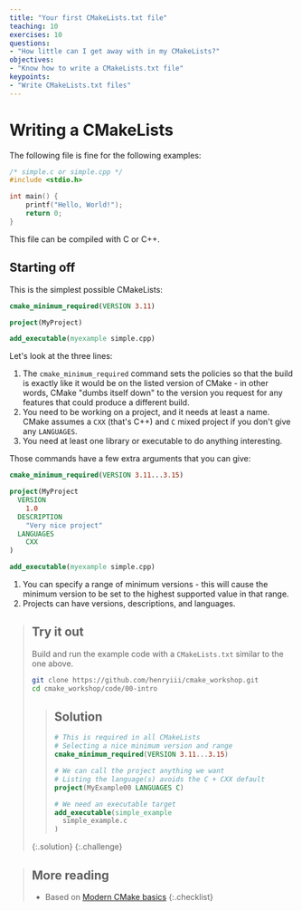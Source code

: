 ```yaml
---
title: "Your first CMakeLists.txt file"
teaching: 10
exercises: 10
questions:
- "How little can I get away with in my CMakeLists?"
objectives:
- "Know how to write a CMakeLists.txt file"
keypoints:
- "Write CMakeLists.txt files"
---
```



# Writing a CMakeLists

The following file is fine for the following examples:

```c
/* simple.c or simple.cpp */
#include <stdio.h>

int main() {
    printf("Hello, World!");
    return 0;
}
```

This file can be compiled with C or C++.

## Starting off

This is the simplest possible CMakeLists:

```cmake
cmake_minimum_required(VERSION 3.11)

project(MyProject)

add_executable(myexample simple.cpp)
```

Let's look at the three lines:

1. The `cmake_minimum_required` command sets the policies so that the build is exactly like it would be on the listed version of CMake - in other words, CMake "dumbs itself down" to the version you request for any features that could produce a different build.
2. You need to be working on a project, and it needs at least a name. CMake assumes a `CXX` (that's C++) and `C` mixed project if you don't give any `LANGUAGES`.
3. You need at least one library or executable to do anything interesting.

Those commands have a few extra arguments that you can give:

```cmake
cmake_minimum_required(VERSION 3.11...3.15)

project(MyProject
  VERSION
    1.0
  DESCRIPTION
    "Very nice project"
  LANGUAGES
    CXX
)

add_executable(myexample simple.cpp)
```

1. You can specify a range of minimum versions - this will cause the minimum version to be set to the highest supported value in that range.
2. Projects can have versions, descriptions, and languages.


> ## Try it out
>
> Build and run the example code with a `CMakeLists.txt` similar to the one above.
>
> ~~~bash
> git clone https://github.com/henryiii/cmake_workshop.git
> cd cmake_workshop/code/00-intro
> ~~~
>
> > ## Solution
> >
> > ~~~cmake
> > # This is required in all CMakeLists
> > # Selecting a nice minimum version and range
> > cmake_minimum_required(VERSION 3.11...3.15)
> >
> > # We can call the project anything we want
> > # Listing the language(s) avoids the C + CXX default
> > project(MyExample00 LANGUAGES C)
> >
> > # We need an executable target
> > add_executable(simple_example
> >   simple_example.c
> > )
> >
> > ~~~
> {:.solution}
{:.challenge}


> ## More reading
>
> * Based on [Modern CMake basics][]
{:.checklist}

[Modern CMake Basics]: https://cliutils.gitlab.io/modern-cmake/chapters/basics.html
